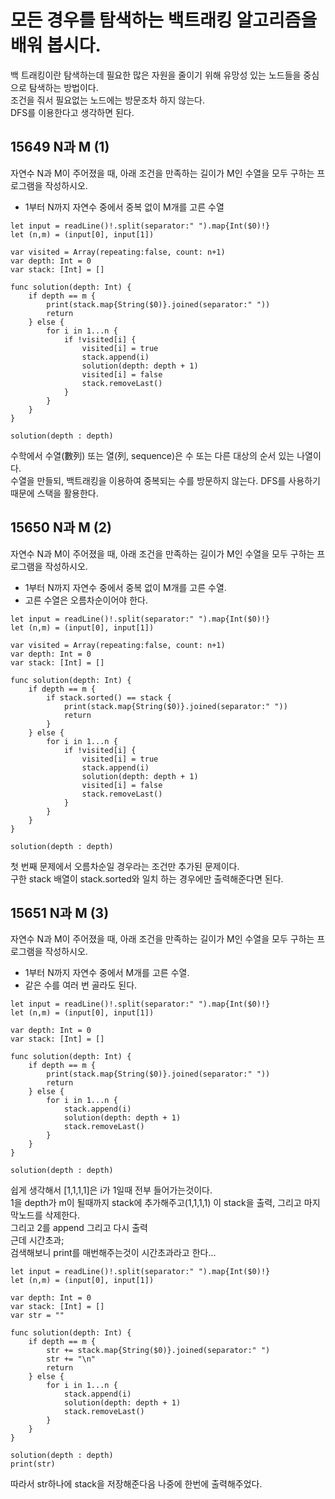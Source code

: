 # 모든 경우를 탐색하는 백트래킹 알고리즘을 배워 봅시다.
백 트래킹이란 탐색하는데 필요한 많은 자원을 줄이기 위해 유망성 있는 노드들을 중심으로 탐색하는 방법이다.   
조건을 줘서 필요없는 노드에는 방문조차 하지 않는다.   
DFS를 이용한다고 생각하면 된다.   

## 15649 N과 M (1)
자연수 N과 M이 주어졌을 때, 아래 조건을 만족하는 길이가 M인 수열을 모두 구하는 프로그램을 작성하시오.   
- 1부터 N까지 자연수 중에서 중복 없이 M개를 고른 수열   
```
let input = readLine()!.split(separator:" ").map{Int($0)!}
let (n,m) = (input[0], input[1])

var visited = Array(repeating:false, count: n+1)
var depth: Int = 0
var stack: [Int] = []

func solution(depth: Int) {
	if depth == m {
		print(stack.map{String($0)}.joined(separator:" "))
		return
	} else {
		for i in 1...n {
			if !visited[i] {
				visited[i] = true
				stack.append(i)
				solution(depth: depth + 1)
				visited[i] = false
				stack.removeLast()
			}
		}
	}
}

solution(depth : depth)
```
수학에서 수열(數列) 또는 열(列, sequence)은 수 또는 다른 대상의 순서 있는 나열이다.   
수열을 만들되, 백트래킹을 이용하여 중복되는 수를 방문하지 않는다.
DFS를 사용하기 때문에 스택을 활용한다.   

## 15650 N과 M (2)
자연수 N과 M이 주어졌을 때, 아래 조건을 만족하는 길이가 M인 수열을 모두 구하는 프로그램을 작성하시오.   
- 1부터 N까지 자연수 중에서 중복 없이 M개를 고른 수열.   
- 고른 수열은 오름차순이어야 한다.    
```
let input = readLine()!.split(separator:" ").map{Int($0)!}
let (n,m) = (input[0], input[1])

var visited = Array(repeating:false, count: n+1)
var depth: Int = 0
var stack: [Int] = []

func solution(depth: Int) {
	if depth == m {
		if stack.sorted() == stack {
			print(stack.map{String($0)}.joined(separator:" "))
			return
		}
	} else {
		for i in 1...n {
			if !visited[i] {
				visited[i] = true
				stack.append(i)
				solution(depth: depth + 1)
				visited[i] = false
				stack.removeLast()
			}
		}
	}
}

solution(depth : depth)
```
첫 번째 문제에서 오름차순일 경우라는 조건만 추가된 문제이다.   
구한 stack 배열이 stack.sorted와 일치 하는 경우에만 출력해준다면 된다.   

## 15651 N과 M (3)
자연수 N과 M이 주어졌을 때, 아래 조건을 만족하는 길이가 M인 수열을 모두 구하는 프로그램을 작성하시오.   
- 1부터 N까지 자연수 중에서 M개를 고른 수열.   
- 같은 수를 여러 번 골라도 된다.   
```
let input = readLine()!.split(separator:" ").map{Int($0)!}
let (n,m) = (input[0], input[1])

var depth: Int = 0
var stack: [Int] = []

func solution(depth: Int) {
	if depth == m {
		print(stack.map{String($0)}.joined(separator:" "))
		return
	} else {
		for i in 1...n {
			stack.append(i)
			solution(depth: depth + 1)
			stack.removeLast()
		}
	}
}

solution(depth : depth)
```
쉽게 생각해서 [1,1,1,1]은 i가 1일때 전부 들어가는것이다.   
1을 depth가 m이 될때까지 stack에 추가해주고(1,1,1,1) 이 stack을 출력, 그리고 마지막노드를 삭제한다.   
그리고 2를 append 그리고 다시 출력   
근데 시간초과;   
검색해보니 print를 매번해주는것이 시간초과라고 한다...   
```
let input = readLine()!.split(separator:" ").map{Int($0)!}
let (n,m) = (input[0], input[1])

var depth: Int = 0
var stack: [Int] = []
var str = ""

func solution(depth: Int) {
	if depth == m {
		str += stack.map{String($0)}.joined(separator:" ")
		str += "\n"
		return
	} else {
		for i in 1...n {
			stack.append(i)
			solution(depth: depth + 1)
			stack.removeLast()
		}
	}
}

solution(depth : depth)
print(str)
```
따라서 str하나에 stack을 저장해준다음 나중에 한번에 출력해주었다.   
